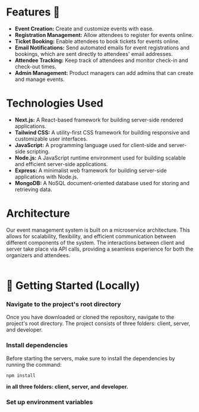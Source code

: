 <h1>Features 🎯</h1>
<ul>
<li><strong>Event Creation:</strong> Create and customize events with ease.</li>
<li><strong>Registration Management:</strong> Allow attendees to register for events online.</li>
<li><strong>Ticket Booking:</strong> Enable attendees to book tickets for events online.</li>
<li><strong>Email Notifications:</strong> Send automated emails for event registrations and bookings, which are sent directly to attendees' email addresses.</li>
<li><strong>Attendee Tracking:</strong> Keep track of attendees and monitor check-in and check-out times.</li>
<li><strong>Admin Management:</strong> Product managers can add admins that can create and manage events.</li>
</ul>

<h1>Technologies Used</h1>
<ul>
<li><strong>Next.js:</strong> A React-based framework for building server-side rendered applications.</li>
<li><strong>Tailwind CSS:</strong> A utility-first CSS framework for building responsive and customizable user interfaces.</li>
<li><strong>JavaScript:</strong> A programming language used for client-side and server-side scripting.</li>
<li><strong>Node.js:</strong> A JavaScript runtime environment used for building scalable and efficient server-side applications.</li>
<li><strong>Express:</strong> A minimalist web framework for building server-side applications with Node.js.</li>
<li><strong>MongoDB:</strong> A NoSQL document-oriented database used for storing and retrieving data.</li>
</ul>

<h1>Architecture</h1>
Our event management system is built on a microservice architecture. This allows for scalability, flexibility, and efficient communication between different components of the system. The interactions between client and server take place via API calls, providing a seamless experience for both the organizers and attendees.
<br>
<br>
<h1>🚀 Getting Started (Locally)</h1>
<h3>Navigate to the project's root directory</h3>
<p>Once you have downloaded or cloned the repository, navigate to the project's root directory. The project consists of three folders: client, server, and developer.</p>
<h3>Install dependencies</h3>
<p>Before starting the servers, make sure to install the dependencies by running the command:</p>
<pre><code class="language-bash">npm install</code></pre>
<b>in all three folders: client, server, and developer.</b>
<h3>Set up environment variables</h3>
